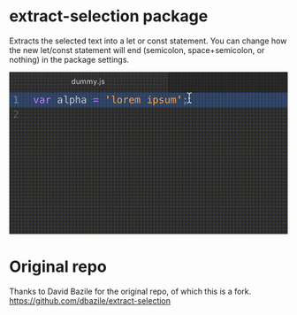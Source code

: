 # extract-selection package

Extracts the selected text into a let or const statement. You can change how the new let/const statement will end (semicolon, space+semicolon, or nothing) in the package settings.

![demo](https://raw.githubusercontent.com/hellojeffhall/extract-selection/master/demo.gif)

# Original repo
Thanks to David Bazile for the original repo, of which this is a fork.
https://github.com/dbazile/extract-selection
